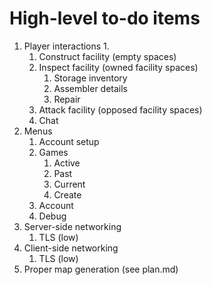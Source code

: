 # High-level to-do items

1. Player interactions
    1. 
	1. Construct facility (empty spaces)
	1. Inspect facility (owned facility spaces)
		1. Storage inventory
		1. Assembler details
		1. Repair
	1. Attack facility (opposed facility spaces)
	1. Chat
1. Menus
   1. Account setup
   1. Games
      1. Active
      1. Past
      1. Current
   	  1. Create
   1. Account
   1. Debug
1. Server-side networking
    1. TLS (low)
1. Client-side networking
    1. TLS (low)
1. Proper map generation (see plan.md)
